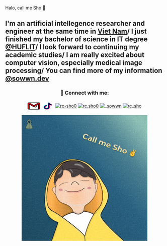 Halo, call me Sho 🫡

I'm an artificial intellegence researcher and engineer at the same time in [Viet Nam]()/ I just finished my bachelor of science in IT degree [@HUFLIT](https://huflit.edu.vn/en/)/ 
I look forward to continuing my academic studies/ I am really excited about computer vision, especially medical image processing/
You can find more of my information [@sowwn.dev](https://www.sowwn.dev/about)
-------------------------------------------------
<!-- This is my contact:
- Facebook 💁‍♂️: https://www.facebook.com/rc.sho0
- Email 💁‍♀️: hoangson.huflit@gmail.com
- Linkedin 💁: https://www.linkedin.com/in/rc-sho0
 -->
<h3 align="center"> 🫰 Connect with me:</h3>
<p align="center">
<a href="hoangson.huflit@gmail.com" target="blank"><img align="center" src="./static/gmail-svgrepo-com.svg" alt="rc-sho0" height="30" width="40" /></a>
<a href="https://www.tiktok.com/@chubemahe" target="blank"><img align="center" src="./static/tiktok-svgrepo-com.svg" alt="rc-sho0" height="30" width="40" /></a>
<a href="https://linkedin.com/in/rc-sho0" target="blank"><img align="center" src="https://raw.githubusercontent.com/rahuldkjain/github-profile-readme-generator/master/src/images/icons/Social/linked-in-alt.svg" alt="rc-sho0" height="30" width="40" /></a>
<a href="https://fb.com/rc.sho0" target="blank"><img align="center" src="https://raw.githubusercontent.com/rahuldkjain/github-profile-readme-generator/master/src/images/icons/Social/facebook.svg" alt="rc.sho0" height="30" width="40" /></a>
<a href="https://instagram.com/_sowwn" target="blank"><img align="center" src="https://raw.githubusercontent.com/rahuldkjain/github-profile-readme-generator/master/src/images/icons/Social/instagram.svg" alt="_sowwn" height="30" width="40" /></a>
<a href="https://www.leetcode.com/rc_sho" target="blank"><img align="center" src="https://raw.githubusercontent.com/rahuldkjain/github-profile-readme-generator/master/src/images/icons/Social/leet-code.svg" alt="rc_sho" height="30" width="40" /></a>
</p>
<p align="center">
<a width="30%"><img alt="gif"  width="400px" src="./static/callmesho.png"/></a>
</p>

